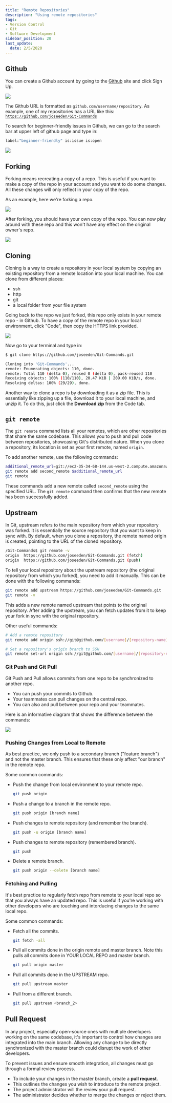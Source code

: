 ```yaml
---
title: "Remote Repositories"
description: "Using remote repositories"
tags: 
- Version Control
- Git
- Software Development
sidebar_position: 20
last_update:
  date: 2/5/2020
---
```




## Github

You can create a Github account by going to the [Github](https://github.com/) site and click Sign Up.

![](/img/docs/github.png)

The Github URL is formatted as <code>github.com/username/repository</code>.
As example, one of my repositories has a URL like this: <code>https://github.com/joseeden/Git-Commands</code>

To search for beginner-friendly issues in Github, we can go to the search bar at upper left of github page and type in:
```bash
label:"beginner-friendly" is:issue is:open
``` 
![](/img/docs/github1.png)



## Forking

Forking means recreating a copy of a repo. This is useful if you want to make a copy of the repo in your account and you want to do some changes. All these changes will only reflect in your copy of the repo.

As an example, here we're forking a repo.

![](/img/docs/fork1.png)

After forking, you should have your own copy of the repo. You can now play around with these repo and this won't have any effect on the original owner's repo.

![](/img/docs/fork2.png)


## Cloning

Cloning is a way to create a repository in your local system by copying an existing repository from a remote location into your local machine. You can clone from different places:

- ssh
- http
- git
- a local folder from your file system

Going back to the repo we just forked, this repo only exists in your remote repo - in Github.
To have a copy of the remote repo in your local environment, click "Code", then copy the HTTPS link provided.

![](/img/docs/clone3.png)

Now go to your terminal and type in:

```bash
$ git clone https://github.com/joseeden/Git-Commands.git

Cloning into 'Git-Commands'...
remote: Enumerating objects: 110, done.
remote: Total 110 (delta 0), reused 0 (delta 0), pack-reused 110
Receiving objects: 100% (110/110), 20.47 KiB | 209.00 KiB/s, done.
Resolving deltas: 100% (29/29), done.
```

Another way to clone a repo is by downloading it as a zip file. This is essentially like zipping up a file, download it to your local machine, and unzip it. To do this, just click the **Download zip** from the Code tab.


## `git remote`

The `git remote` command lists all your remotes, which are other repositories that share the same codebase. This allows you to push and pull code between repositories, showcasing Git's distributed nature. When you clone a repository, its location is set as your first remote, named `origin`.

To add another remote, use the following commands:

```bash
additional_remote_url=git://ec2-35-34-68-144.us-west-2.compute.amazonaws.com/lab.git
git remote add second_remote $additional_remote_url
git remote
```

These commands add a new remote called `second_remote` using the specified URL. The `git remote` command then confirms that the new remote has been successfully added.


## Upstream 

In Git, upstream refers to the main repository from which your repository was forked. It is essentially the source repository that you want to keep in sync with. By default, when you clone a repository, the remote named origin is created, pointing to the URL of the cloned repository.

```bash
/Git-Commands$ git remote -v
origin  https://github.com/joseeden/Git-Commands.git (fetch)
origin  https://github.com/joseeden/Git-Commands.git (push)
```

To tell your local repository about the upstream repository (the original repository from which you forked), you need to add it manually. This can be done with the following commands:

```bash
git remote add upstream https://github.com/joseeden/Git-Commands.git
git remote -v
```

This adds a new remote named upstream that points to the original repository. After adding the upstream, you can fetch updates from it to keep your fork in sync with the original repository.

Other useful commands:

```bash
# Add a remote repository
git remote add origin ssh://git@github.com/[username]/[repository-name].git

# Set a repository's origin branch to SSH
git remote set-url origin ssh://git@github.com/[username]/[repository-name].git	
```


### Git Push and Git Pull


Git Push and Pull allows commits from one repo to be synchronized to another repo.

- You can push your commits to Github.
- Your teammates can pull changes on the central repo.
- You can also and pull between your repo and your teammates.

Here is an informative diagram that shows the difference between the commands:


<div style={{textAlign: 'center'}}>

![](/img/docs/git-push--and-pulll.png)

</div>


### Pushing Changes from Local to Remote

As best practice, we only push to a secondary branch ("feature branch") and not the master branch. This ensures that these only affect "our branch" in the remote repo.

Some common commands:

- Push the change from local environment to your remote repo.

    ```bash
    git push origin
    ```

- Push a change to a branch in the remote repo.

    ```bash
    git push origin [branch name]
    ```

- Push changes to remote repository (and remember the branch).

    ```bash
    git push -u origin [branch name]	
    ```

- Push changes to remote repository (remembered branch).
    ```bash
    git push	
    ```

- Delete a remote branch.
    ```bash
    git push origin --delete [branch name]	
    ```


### Fetching and Pulling

It's best practice to regularly fetch repo from remote to your local repo so that you always have an updated repo. This is useful if you're working with other developers who are touching and intorducing changes to the same local repo.

Some common commands:

- Fetch all the commits.

    ```bash
    git fetch -all
    ```

- Pull all commits done in the origin remote and master branch. 
  Note this pulls all commits done in YOUR LOCAL REPO and master branch.
    
    ```bash
    git pull origin master
    ```

- Pull all commits done in the UPSTREAM repo.

    ```bash
    git pull upstream master
    ```

- Pull from a different branch.

    ```bash
    git pull upstream <branch_2>
    ```



## Pull Request

In any project, especially open-source ones with multiple developers working on the same codebase, it's important to control how changes are integrated into the main branch. Allowing any change to be directly synchronized with the master branch could disrupt the work of other developers.

To prevent issues and ensure smooth integration, all changes must go through a formal review process.

- To include your changes in the master branch, create a **pull request**.
- This outlines the changes you wish to introduce to the remote project.
- The project administrator will the review your pull request.
- The administrator decides whether to merge the changes or reject them.
